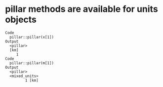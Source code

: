 # pillar methods are available for units objects

    Code
      pillar::pillar(x[1])
    Output
      <pillar>
      [km]
         1
    Code
      pillar::pillar(m[1])
    Output
      <pillar>
      <mixed_units>
             1 [km]

